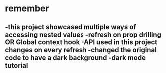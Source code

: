# remember

-this project showcased multiple ways of accessing nested values
-refresh on prop drilling OR Global context hook
-API used in this project changes on every refresh
-changed the original code to have a dark background
-dark mode tutorial
-